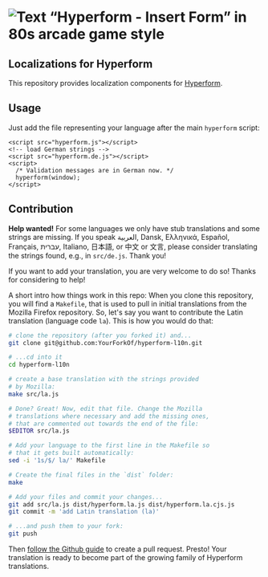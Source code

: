 # ![Text “Hyperform - Insert Form” in 80s arcade game style](https://hyperform.js.org/statics/header.png)

## Localizations for Hyperform

This repository provides localization components for [Hyperform](http://hyperform.github.io).

## Usage

Just add the file representing your language after the main `hyperform` script:

    <script src="hyperform.js"></script>
    <!-- load German strings -->
    <script src="hyperform.de.js"></script>
    <script>
      /* Validation messages are in German now. */
      hyperform(window);
    </script>

## Contribution

**Help wanted!** For some languages we only have stub translations and some
strings are missing. If you speak العربية, Dansk, Ελληνικά, Español, Français,
עברית, Italiano, 日本語, or 中文 or 文言, please consider translating the
strings found, e.g., in `src/de.js`. Thank you!

If you want to add your translation, you are very welcome to do so! Thanks for
considering to help!

A short intro how things work in this repo: When you clone this repository,
you will find a `Makefile`, that is used to pull in initial translations from
the Mozilla Firefox repository. So, let's say you want to contribute the
Latin translation (language code `la`). This is how you would do that:

```sh
# clone the repository (after you forked it) and...
git clone git@github.com:YourForkOf/hyperform-l10n.git

# ...cd into it
cd hyperform-l10n

# create a base translation with the strings provided
# by Mozilla:
make src/la.js

# Done? Great! Now, edit that file. Change the Mozilla
# translations where necessary and add the missing ones,
# that are commented out towards the end of the file:
$EDITOR src/la.js

# Add your language to the first line in the Makefile so
# that it gets built automatically:
sed -i '1s/$/ la/' Makefile

# Create the final files in the `dist` folder:
make

# Add your files and commit your changes...
git add src/la.js dist/hyperform.la.js dist/hyperform.la.cjs.js
git commit -m 'add Latin translation (la)'

# ...and push them to your fork:
git push
```

Then [follow the Github guide](https://help.github.com/articles/creating-a-pull-request/)
to create a pull request. Presto! Your translation is ready to become part
of the growing family of Hyperform translations.

